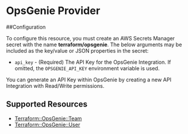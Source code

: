 # OpsGenie Provider

##Configuration

To configure this resource, you must create an AWS Secrets Manager secret with the name **terraform/opsgenie**. The below arguments may be included as the key/value or JSON properties in the secret:

* `api_key` - (Required) The API Key for the OpsGenie Integration. If omitted, the
  `OPSGENIE_API_KEY` environment variable is used.

You can generate an API Key within OpsGenie by creating a new API Integration with Read/Write permissions.


## Supported Resources

* [Terraform::OpsGenie::Team](docs/providers/opsgenie/Team.md)
* [Terraform::OpsGenie::User](docs/providers/opsgenie/User.md)